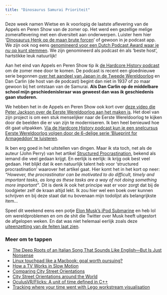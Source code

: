 ```yaml
---
title: "Dinosaurus Samurai Prioriteit"
---
```


Deze week namen Wietse en ik voorlopig de laatste aflevering van de Appels en Peren Show van de zomer op. Het werd een gezellige melige zomeraflevering met een diversiteit aan onderwerpen. Luister hem hier ‘[Dinosaurus Henk op de maan brute forcen](http://appelsenperenshow.nl/aflevering/2018/7/18/158-dinosaurus-henk-op-de-maan-brute-forcen)’ of gewoon in je podcast app. We zijn ook nog eens [genomineerd voor een Dutch Podcast Award waar je _nu_ op kunt stemmen](https://fdmg.nl/dpa/). We zijn genomineerd als podcast én als ‘beste host’, hartstikke leuk natuurlijk!

Aan het eind van Appels en Peren Show tip ik [de Hardcore History podcast](https://www.dancarlin.com/hardcore-history-series/) om de zomer mee door te komen. De podcast is recent een gloednieuwe serie begonnen [over het aandeel van Japan in de Tweede Wereldoorlog](https://www.dancarlin.com/product/hardcore-history-62-supernova-in-the-east-i/) en Dan Carlin (de host van de podcast) begint dan niet in 1937 of zo maar gewoon bij het ontstaan van de Samurai. **Als Dan Carlin op de middelbare school mijn geschiedenisleraar was geweest dan was ik geschiedenis gaan studeren.**

We hebben het in de Appels en Peren Show ook kort over [deze video die Peter Jackson over de Eerste Wereldoorlog aan het maken is](https://kottke.org/18/07/peter-jackson-is-remastering-old-wwi-film-footage). Het doel van zijn project is om een stuk menselijker naar de Eerste Wereldoorlog te kijken door de beelden die er van zijn te moderniseren. Ik ben heel benieuwd hoe dit gaat uitpakken. [Via de Hardcore History podcast kun je een snelcursus Eerste Wereldoorlog volgen door de 6-delige serie ‘Blueprint for Armageddon’ te luisteren](https://www.dancarlin.com/product/hardcore-history-50-blueprint-for-armageddon-i/).

Ik ben erg goed in het uitstellen van dingen. Maar ik sta toch, net als de auteur (John Perry) van het artikel [Structured Procrastination](http://www.structuredprocrastination.com/), bekend als iemand die veel gedaan krijgt. En eerlijk is eerlijk: ik krijg ook best veel gedaan. Het blijkt dat ik een natuurlijk talent heb voor ‘structured procrastination’ waarover het artikel gaat. Hier komt het in het kort op neer: _“However, the procrastinator can be motivated to do difficult, timely and important tasks, as long as these tasks are a way of not doing something more important”_. Dit is denk ik ook het principe wat er voor zorgt dat bij de loodgieter zelf de kraan altijd lekt. Ik zou hier wel een boek over kunnen schrijven en bij deze staat dat nu bovenaan mijn todolijst als belangrijkste item…

Speel dit weekend eens een potje [Elon Musk’s iPod Submarine](https://twitter.com/Acuity_Design/status/1018900055871442945) en heb lol om wereldproblemen en om de shit die Twitter over Musk heeft uitgestort de afgelopen weken. En dat was niet helemaal eerlijk zoals deze [uiteenzetting van de feiten laat zien](https://www.quora.com/Whats-the-full-story-behind-Elon-Musks-involvement-with-the-Thai-cave-rescue-effort).

### Meer om te tappen

- [The Deep Roots of an Italian Song That Sounds Like English—But Is Just Nonsense](https://www.atlasobscura.com/articles/deep-roots-italian-song-sounds-like-english-american-medieval-comedy-nonsense)
- [Linux touchpad like a Macbook: goal worth pursuing?](https://williambharding.com/blog/technology/linux-touchpad-like-a-macbook-goal-worth-pursuing/)
- [How a TV Works in Slow Motion](https://www.youtube.com/watch?v=3BJU2drrtCM&feature=youtu.be)
- [Comparing City Street Orientations](http://geoffboeing.com/2018/07/comparing-city-street-orientations/)
- [City Street Orientations around the World](http://geoffboeing.com/2018/07/city-street-orientations-world/)
- [OculusVR/Flicks: A unit of time defined in C++](https://github.com/OculusVR/Flicks)
- [Tracking where your time went with Lego workstream visualisation](https://code.joejag.com/2018/lego-workstream-visualisation.html)

